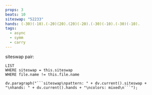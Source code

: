 ```yaml
---
props: 3
beats: 10
siteswap: "52233"
hands: (-30)(-10).(-20)(20).(20)(-20).(-30)(-10).(-30)(-10).
tags:
  - async
  - symm
  - carry
---
```


siteswap pair:
```dataview
LIST
WHERE siteswap = this.siteswap
WHERE file.name != this.file.name
```
```dataviewjs
dv.paragraph("```siteswap\npattern: " + dv.current().siteswap + "\nhands: " + dv.current().hands + "\ncolors: mixed\n```");
```
